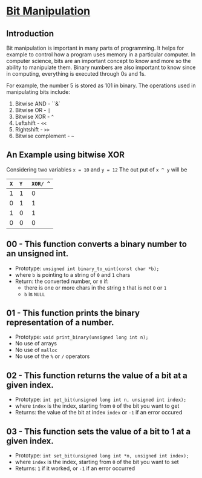 # <ins>Bit Manipulation</ins>

## Introduction
Bit manipulation is important in many parts of programming. It helps for example to control how a program uses memory in a particular computer. In computer science, bits are an important concept to know and more so the ability to manipulate them. Binary numbers are also important to know since in computing, everything is executed through 0s and 1s. 

For example, the number 5 is stored as 101 in binary. The operations used in manipulating bits include:
1. Bitwise AND - ``&`
2. Bitwise OR - `|`
3. Bitwise XOR - `^`
4. Leftshift - `<<`
5. Rightshift - `>>`
6. Bitwise complement - `~`

An Example using bitwise XOR
----------------------------
Considering two variables `x = 10` and `y = 12` The out put of `x ^ y` will be


|  `X`  |  `Y ` | `XOR/ ^`|
| --- | --- |  ---  |
|  1  |  1  |   0   |
|  0  |  1  |   1   |
|  1  |  0  |   1   |
|  0  |  0  |   0   |

## 00 - This function converts a binary number to an unsigned int.
- Prototype: `unsigned int binary_to_uint(const char *b);`
- where `b` is pointing to a string of `0` and `1` chars
- Return: the converted number, or `0` if:
	- there is one or more chars in the string `b` that is not `0` or `1`
	- `b` is `NULL`

## 01 - This function prints the binary representation of a number.
- Prototype: `void print_binary(unsigned long int n);`
- No use of arrays
- No use of `malloc`
- No use of the `%` or `/` operators

## 02 - This function returns the value of a bit at a given index.
- Prototype: `int get_bit(unsigned long int n, unsigned int index);`
- where `index` is the index, starting from `0` of the bit you want to get
- Returns: the value of the bit at index `index` or `-1` if an error occured

## 03 - This function sets the value of a bit to 1 at a given index.
- Prototype: `int set_bit(unsigned long int *n, unsigned int index);`
- where `index` is the index, starting from `0` of the bit you want to set
- Returns: `1` if it worked, or `-1` if an error occurred